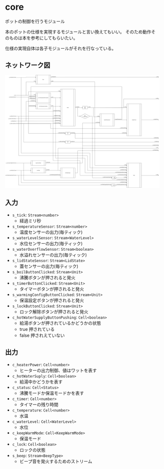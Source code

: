 # core

ポットの制御を行うモジュール

本のポットの仕様を実現するモジュールと言い換えてもいい。
そのため動作そのものは本を参考にしてもらいたい。

仕様の実現自体は各子モジュールがそれを行なっている。

## ネットワーク図

![coreのネットワーク図](../images/core.png)

## 入力

- `s_tick`: `Stream<number>`
  - 経過ミリ秒
- `s_temperatureSensor`: `Stream<number>`
  - 温度センサーの出力(毎ティック)
- `s_waterLevelSensor`: `Stream<WaterLevel>`
  - 水位センサーの出力(毎ティック)
- `s_waterOverflowSensor`: `Stream<boolean>`
  - 水溢れセンサーの出力(毎ティック)
- `s_lidStateSensor`: `Stream<LidState>`
  - 蓋センサーの出力(毎ティック)
- `s_boilButtonClicked`: `Stream<Unit>`
  - 沸騰ボタンが押されると発火
- `s_timerButtonClicked`: `Stream<Unit>`
  - タイマーボタンが押されると発火
- `s_warmingConfigButtonClicked`: `Stream<Unit>`
  - 保温設定ボタンが押されると発火
- `s_lockButtonClicked`: `Stream<Unit>`
  - ロック解除ボタンが押されると発火
- `c_hotWaterSupplyButtonPushing`: `Cell<boolean>`
  - 給湯ボタンが押されているかどうかの状態
  - true 押されている
  - false 押されえていない

## 出力

- `c_heaterPower`: `Cell<number>`
  - ヒーターの出力制御、値はワットを表す
- `c_hotWaterSuply`: `Cell<boolean>`
  - 給湯中かどうかを表す
- `c_status`: `Cell<Status>`
  - 沸騰モードか保温モードかを表す
- `c_timer`: `Cell<number>`
  - タイマーの残り時間
- `c_temperature`: `Cell<number>`
  - 水温
- `c_waterLevel`: `Cell<WaterLevel>`
  - 水位
- `c_keepWarmMode`: `Cell<KeepWarmMode>`
  - 保温モード
- `c_lock`: `Cell<boolean>`
  - ロックの状態
- `s_beep`: `Stream<BeepType>`
  - ビープ音を発火するためのストリーム
